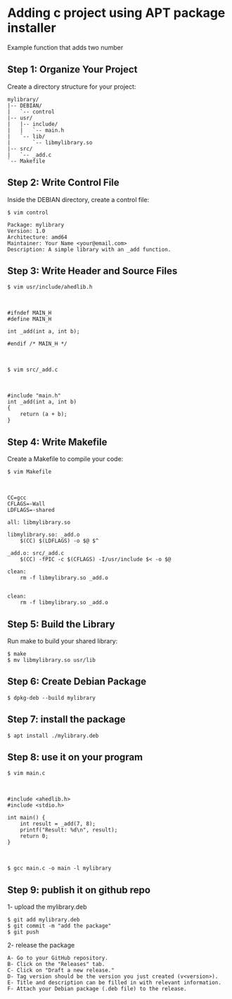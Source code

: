 # Adding c project using APT package installer
 
 Example function that adds two number

## Step 1: Organize Your Project

Create a directory structure for your project:

    mylibrary/
    |-- DEBIAN/
    |   `-- control
    |-- usr/
    |   |-- include/
    |   |   `-- main.h
    |   `-- lib/
    |       `-- libmylibrary.so
    |-- src/
    |   `-- _add.c
    `-- Makefile

## Step 2: Write Control File

Inside the DEBIAN directory, create a control file:

    $ vim control
<be>

    Package: mylibrary
    Version: 1.0
    Architecture: amd64
    Maintainer: Your Name <your@email.com>
    Description: A simple library with an _add function.

## Step 3: Write Header and Source Files

    $ vim usr/include/ahedlib.h
<br>

    #ifndef MAIN_H
    #define MAIN_H

    int _add(int a, int b);

    #endif /* MAIN_H */
<br>


    $ vim src/_add.c
<br>


    #include "main.h"
    int _add(int a, int b)
    {
        return (a + b);
    }

## Step 4: Write Makefile

Create a Makefile to compile your code:

    $ vim Makefile
<br>


    CC=gcc
    CFLAGS=-Wall
    LDFLAGS=-shared

    all: libmylibrary.so

    libmylibrary.so: _add.o
        $(CC) $(LDFLAGS) -o $@ $^

    _add.o: src/_add.c
        $(CC) -fPIC -c $(CFLAGS) -I/usr/include $< -o $@

    clean:
        rm -f libmylibrary.so _add.o


    clean:
        rm -f libmylibrary.so _add.o

## Step 5: Build the Library

Run make to build your shared library:

    $ make
    $ mv libmylibrary.so usr/lib

## Step 6: Create Debian Package

    $ dpkg-deb --build mylibrary
## Step 7: install the package 

    $ apt install ./mylibrary.deb
## Step 8: use it on your program 

    $ vim main.c
<br>


    #include <ahedlib.h>
    #include <stdio.h>

    int main() {
        int result = _add(7, 8);
        printf("Result: %d\n", result);
        return 0;
    }

<br>


    $ gcc main.c -o main -l mylibrary

## Step 9: publish it on github repo

 1- upload the mylibrary.deb
    
    $ git add mylibrary.deb
    $ git commit -m "add the package" 
    $ git push
 2- release the package 

    A- Go to your GitHub repository.
    B- Click on the "Releases" tab.
    C- Click on "Draft a new release."
    D- Tag version should be the version you just created (v<version>).
    E- Title and description can be filled in with relevant information.
    F- Attach your Debian package (.deb file) to the release.
